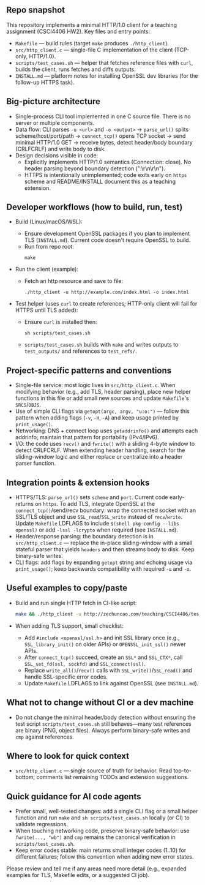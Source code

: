 ## Repo snapshot

This repository implements a minimal HTTP/1.0 client for a teaching assignment (CSCI4406 HW2).
Key files and entry points:
- `Makefile` — build rules (target `make` produces `./http_client`).
- `src/http_client.c` — single-file C implementation of the client (TCP-only, HTTP/1.0).
- `scripts/test_cases.sh` — helper that fetches reference files with `curl`, builds the client, runs fetches and diffs outputs.
- `INSTALL.md` — platform notes for installing OpenSSL dev libraries (for the follow-up HTTPS task).

## Big-picture architecture

- Single-process CLI tool implemented in one C source file. There is no server or multiple components.
- Data flow: CLI parses `-u <url>` and `-o <output>` → `parse_url()` splits scheme/host/port/path → `connect_tcp()` opens TCP socket → send minimal HTTP/1.0 GET → receive bytes, detect header/body boundary (CRLFCRLF) and write body to disk.
- Design decisions visible in code:
  - Explicitly implements HTTP/1.0 semantics (Connection: close). No header parsing beyond boundary detection (":\r\n\r\n").
  - HTTPS is intentionally unimplemented; code exits early on `https` scheme and README/INSTALL document this as a teaching extension.

## Developer workflows (how to build, run, test)

- Build (Linux/macOS/WSL):
  - Ensure development OpenSSL packages if you plan to implement TLS (`INSTALL.md`). Current code doesn't require OpenSSL to build.
  - Run from repo root:
    ```
    make
    ```

- Run the client (example):
  - Fetch an http resource and save to file:
    ```
    ./http_client -u http://example.com/index.html -o index.html
    ```

- Test helper (uses `curl` to create references; HTTP-only client will fail for HTTPS until TLS added):
  - Ensure `curl` is installed then:
    ```
    sh scripts/test_cases.sh
    ```
  - `scripts/test_cases.sh` builds with `make` and writes outputs to `test_outputs/` and references to `test_refs/`.

## Project-specific patterns and conventions

- Single-file service: most logic lives in `src/http_client.c`. When modifying behavior (e.g., add TLS, header parsing), place new helper functions in this file or add small new sources and update `Makefile`'s `SRCS`/`OBJS`.
- Use of simple CLI flags via `getopt(argc, argv, "u:o:")` — follow this pattern when adding flags (`-v`, `-H`, `-A`) and keep usage printed by `print_usage()`.
- Networking: DNS + connect loop uses `getaddrinfo()` and attempts each addrinfo; maintain that pattern for portability (IPv4/IPv6).
- I/O: the code uses `recv()` and `fwrite()` with a sliding 4-byte window to detect CRLFCRLF. When extending header handling, search for the sliding-window logic and either replace or centralize into a header parser function.

## Integration points & extension hooks

- HTTPS/TLS: `parse_url()` sets `scheme` and `port`. Current code early-returns on `https`. To add TLS, integrate OpenSSL at the `connect_tcp()`/send/recv boundary: wrap the connected socket with an SSL/TLS object and use `SSL_read`/`SSL_write` instead of `recv`/`write`. Update `Makefile` LDFLAGS to include `$(shell pkg-config --libs openssl)` or add `-lssl -lcrypto` when required (see `INSTALL.md`).
- Header/response parsing: the boundary detection is in `src/http_client.c` — replace the in-place sliding-window with a small stateful parser that yields `headers` and then streams body to disk. Keep binary-safe writes.
- CLI flags: add flags by expanding `getopt` string and echoing usage via `print_usage()`; keep backwards compatibility with required `-u` and `-o`.

## Useful examples to copy/paste

- Build and run single HTTP fetch in CI-like script:
  ```sh
  make && ./http_client -u http://zechuncao.com/teaching/CSCI4406/test1.txt -o /tmp/test1.txt
  ```

- When adding TLS support, small checklist:
  - Add `#include <openssl/ssl.h>` and init SSL library once (e.g., `SSL_library_init()` on older APIs) or `OPENSSL_init_ssl()` newer APIs.
  - After `connect_tcp()` succeed, create an `SSL*` and `SSL_CTX*`, call `SSL_set_fd(ssl, sockfd)` and `SSL_connect(ssl)`.
  - Replace `write_all()`/`recv()` calls with `SSL_write()`/`SSL_read()` and handle SSL-specific error codes.
  - Update `Makefile` LDFLAGS to link against OpenSSL (see `INSTALL.md`).

## What not to change without CI or a dev machine

- Do not change the minimal header/body detection without ensuring the test script `scripts/test_cases.sh` still behaves—many test references are binary (PNG, object files). Always perform binary-safe writes and `cmp` against references.

## Where to look for quick context

- `src/http_client.c` — single source of truth for behavior. Read top-to-bottom; comments list
remaining TODOs and extension suggestions.

## Quick guidance for AI code agents

- Prefer small, well-tested changes: add a single CLI flag or a small helper function and run `make` and `sh scripts/test_cases.sh` locally (or CI) to validate regressions.
- When touching networking code, preserve binary-safe behavior: use `fwrite(..., "wb")` and `cmp` remains the canonical verification in `scripts/test_cases.sh`.
- Keep error codes stable: main returns small integer codes (1..10) for different failures; follow this convention when adding new error states.

Please review and tell me if any areas need more detail (e.g., expanded examples for TLS, Makefile edits, or a suggested CI job).  